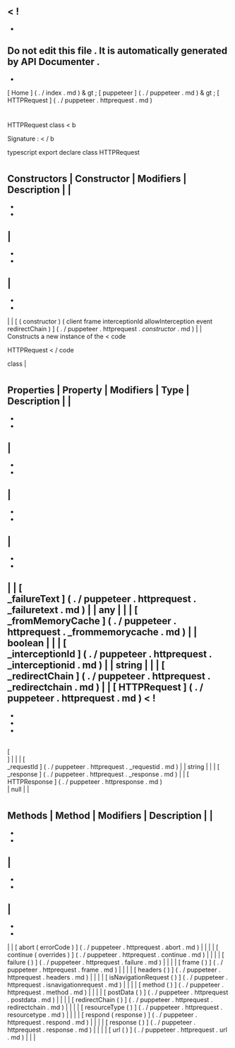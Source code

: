 <
!
-
-
Do
not
edit
this
file
.
It
is
automatically
generated
by
API
Documenter
.
-
-
>
[
Home
]
(
.
/
index
.
md
)
&
gt
;
[
puppeteer
]
(
.
/
puppeteer
.
md
)
&
gt
;
[
HTTPRequest
]
(
.
/
puppeteer
.
httprequest
.
md
)
#
#
HTTPRequest
class
<
b
>
Signature
:
<
/
b
>
typescript
export
declare
class
HTTPRequest
#
#
Constructors
|
Constructor
|
Modifiers
|
Description
|
|
-
-
-
|
-
-
-
|
-
-
-
|
|
[
(
constructor
)
(
client
frame
interceptionId
allowInterception
event
redirectChain
)
]
(
.
/
puppeteer
.
httprequest
.
_constructor_
.
md
)
|
|
Constructs
a
new
instance
of
the
<
code
>
HTTPRequest
<
/
code
>
class
|
#
#
Properties
|
Property
|
Modifiers
|
Type
|
Description
|
|
-
-
-
|
-
-
-
|
-
-
-
|
-
-
-
|
|
[
\
_failureText
]
(
.
/
puppeteer
.
httprequest
.
_failuretext
.
md
)
|
|
any
|
|
|
[
\
_fromMemoryCache
]
(
.
/
puppeteer
.
httprequest
.
_frommemorycache
.
md
)
|
|
boolean
|
|
|
[
\
_interceptionId
]
(
.
/
puppeteer
.
httprequest
.
_interceptionid
.
md
)
|
|
string
|
|
|
[
\
_redirectChain
]
(
.
/
puppeteer
.
httprequest
.
_redirectchain
.
md
)
|
|
[
HTTPRequest
]
(
.
/
puppeteer
.
httprequest
.
md
)
<
!
-
-
-
-
>
\
[
\
]
|
|
|
[
\
_requestId
]
(
.
/
puppeteer
.
httprequest
.
_requestid
.
md
)
|
|
string
|
|
|
[
\
_response
]
(
.
/
puppeteer
.
httprequest
.
_response
.
md
)
|
|
[
HTTPResponse
]
(
.
/
puppeteer
.
httpresponse
.
md
)
\
|
null
|
|
#
#
Methods
|
Method
|
Modifiers
|
Description
|
|
-
-
-
|
-
-
-
|
-
-
-
|
|
[
abort
(
errorCode
)
]
(
.
/
puppeteer
.
httprequest
.
abort
.
md
)
|
|
|
|
[
continue
(
overrides
)
]
(
.
/
puppeteer
.
httprequest
.
continue
.
md
)
|
|
|
|
[
failure
(
)
]
(
.
/
puppeteer
.
httprequest
.
failure
.
md
)
|
|
|
|
[
frame
(
)
]
(
.
/
puppeteer
.
httprequest
.
frame
.
md
)
|
|
|
|
[
headers
(
)
]
(
.
/
puppeteer
.
httprequest
.
headers
.
md
)
|
|
|
|
[
isNavigationRequest
(
)
]
(
.
/
puppeteer
.
httprequest
.
isnavigationrequest
.
md
)
|
|
|
|
[
method
(
)
]
(
.
/
puppeteer
.
httprequest
.
method
.
md
)
|
|
|
|
[
postData
(
)
]
(
.
/
puppeteer
.
httprequest
.
postdata
.
md
)
|
|
|
|
[
redirectChain
(
)
]
(
.
/
puppeteer
.
httprequest
.
redirectchain
.
md
)
|
|
|
|
[
resourceType
(
)
]
(
.
/
puppeteer
.
httprequest
.
resourcetype
.
md
)
|
|
|
|
[
respond
(
response
)
]
(
.
/
puppeteer
.
httprequest
.
respond
.
md
)
|
|
|
|
[
response
(
)
]
(
.
/
puppeteer
.
httprequest
.
response
.
md
)
|
|
|
|
[
url
(
)
]
(
.
/
puppeteer
.
httprequest
.
url
.
md
)
|
|
|
